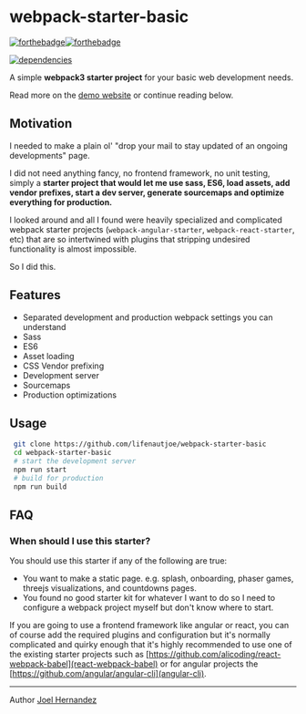 # webpack-starter-basic
[![forthebadge](http://forthebadge.com/images/badges/fo-real.svg)](http://forthebadge.com)[![forthebadge](http://forthebadge.com/images/badges/built-with-love.svg)](http://forthebadge.com)

[![dependencies](https://david-dm.org/lifenautjoe/webpack-starter-basic.svg)](https://david-dm.org/lifenautjoe/webpack-starter-basic)

A simple **webpack3 starter project** for your basic web development needs.

Read more on the [demo website](https://lifenautjoe.github.io/webpack-starter-basic/) or continue reading below.

## Motivation

I needed to make a plain ol' "drop your mail to stay updated of an ongoing developments" page.

I did not need anything fancy, no frontend framework, no unit testing, simply a **starter project that would let me use sass, ES6, load assets, add vendor prefixes, start a dev server, generate sourcemaps and optimize everything for production.**

I looked around and all I found were heavily specialized and complicated webpack starter projects (`webpack-angular-starter`, `webpack-react-starter`, etc) that are so intertwined with plugins that stripping undesired functionality is almost impossible. 

So I did this.

## Features

* Separated development and production webpack settings you can understand
* Sass
* ES6
* Asset loading
* CSS Vendor prefixing
* Development server
* Sourcemaps
* Production optimizations

## Usage

```sh
 git clone https://github.com/lifenautjoe/webpack-starter-basic
 cd webpack-starter-basic
 # start the development server
 npm run start
 # build for production
 npm run build
```

## FAQ

### When should I use this starter?

You should use this starter if any of the following are true:

* You want to make a static page. e.g. splash, onboarding, phaser games, threejs visualizations, and countdowns pages.
* You found no good starter kit for whatever I want to do so I need to configure a webpack project myself but don't know where to start.

If you are going to use a frontend framework like angular or react, you can of course add the required plugins and 
configuration but it's normally complicated and quirky enough that it's highly recommended to use one of the existing 
starter projects such as [https://github.com/alicoding/react-webpack-babel](react-webpack-babel) or for angular projects the [https://github.com/angular/angular-cli](angular-cli).


___
Author [Joel Hernandez](www.lifenautjoe.com)

